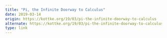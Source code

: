 ```yaml
---
title: "Pi, the Infinite Doorway to Calculus"
date: 2019-03-14
origin: https://kottke.org/19/03/pi-the-infinite-doorway-to-calculus
alternate: https://kottke.org/19/03/pi-the-infinite-doorway-to-calculus
type: link
---
```


